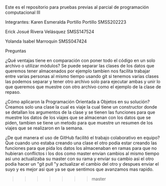 Este es el repositorio para pruebas previas al parcial de programación computacional III

Integrantes:
Karen Esmeralda Portillo Portillo SMSS202223

Erick Josué Rivera Velásquez      SMSS147524

Yolanda Isabel Marroquin          SMSS047424

Preguntas

¿Qué ventajas tiene en comparación con poner todo el código en un solo archivo o utilizar módulos?
Se puede separar las clases de  los datos que queremos tener almacenados por ejemplo tambien nos facilita trabajar entre varias personas al mismo tiempo usando git si tenemos varias clases las podemos separar y tener otro archivo solo para ejecutar ambas y unir lo que queremos que muestre con otro archivo como el ejemplo de la clase de repaso.

¿Cómo aplicaron la Programación Orientada a Objetos en su solución? Creamos solo una clase la cual es viaje la cual tiene un constructor donde se detallan los argumentos de la clase y se tienen las funciones para que muestre los datos de los viajes que se almacenan con los datos que se piden, tambien se tiene un metodo para que muestre un resumen de los viajes que se realizaron en la semana.

¿De qué manera el uso de GitHub facilitó el trabajo colaborativo en equipo? Que cuando uno estaba creando una clase el otro podia estar creando las funciones para que pida los datos los almacenaban en  ramas para que no hubieran conflictos i los dos como master envian cambios al mismo tiempo asi uno actualizaba su master con su rama y enviar su cambio asi el otro podia hacer un "git pull "y actualizar el cambio del otro y despues enviar el suyo y es mejor asi que ya se que sentimos que avanzamos mas rapido.

>>>>>>> master
